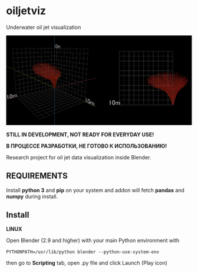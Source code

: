# oiljetviz
Underwater oil jet visualization

<a href= ""><img src="https://github.com/jazzbucket/oiljetviz/blob/main/figure_6.png"></a>

**STILL IN DEVELOPMENT, NOT READY FOR EVERYDAY USE!**

**В ПРОЦЕССЕ РАЗРАБОТКИ, НЕ ГОТОВО К ИСПОЛЬЗОВАНИЮ!**

Research project for oil jet data visualization inside Blender.

## REQUIREMENTS

Install **python 3** and **pip** on your system and addon will fetch **pandas** and **numpy** during install.

## Install

**LINUX**

Open Blender (2.9 and higher) with your main Python environment with
```
PYTHONPATH=/usr/lib/python blender --python-use-system-env 
```
then go to **Scripting** tab, open .py file and click Launch (Play icon)
